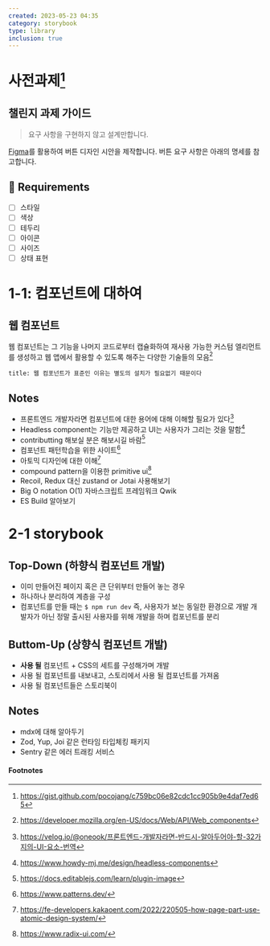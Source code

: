 ```yaml
---
created: 2023-05-23 04:35
category: storybook
type: library
inclusion: true
---
```


# 사전과제[^1]
## 챌린지 과제 가이드

>요구 사항을 구현하지 않고 설계만합니다.

[Figma](https://www.figma.com)를 활용하여 버튼 디자인 시안을 제작합니다.
버튼 요구 사항은 아래의 명세를 참고합니다.

## 📝 Requirements
- [ ] 스타일
- [ ] 색상
- [ ] 테두리
- [ ] 아이콘
- [ ] 사이즈
- [ ] 상태 표현

# 1-1: 컴포넌트에 대하여
## 웹 컴포넌트
웹 컴포넌트는 그 기능을 나머지 코드로부터 캡슐화하여 재사용 가능한 커스텀 엘리먼트를 생성하고 웹 앱에서 활용할 수 있도록 해주는 다양한 기술들의 모음[^2]

```ad-quote
title: 웹 컴포넌트가 표준인 이유는 별도의 설치가 필요없기 때문이다
```

## Notes
- 프론트엔드 개발자라면 컴포넌트에 대한 용어에 대해 이해할 필요가 있다[^3]
- Headless component는 기능만 제공하고 UI는 사용자가 그리는 것을 말함[^4]
- contributting 해보실 분은 해보시길 바람[^5]
- 컴포넌트 패턴학습을 위한 사이트[^6]
- 아토믹 디자인에 대한 이해[^7]
- compound pattern을 이용한 primitive ui[^8]
- Recoil, Redux 대신 zustand or Jotai 사용해보기
- Big O notation O(1) 자바스크립트 프레임워크 Qwik
- ES Build 알아보기

# 2-1 storybook
## Top-Down (하향식 컴포넌트 개발)
- 이미 만들어진 페이지 혹은 큰 단위부터 만들어 놓는 경우
- 하나하나 분리하여 계층을 구성
- 컴포넌트를 만들 때는 `$ npm run dev` 즉, 사용자가 보는 동일한 환경으로 개발
  개발자가 아닌 정말 출시된 사용자를 위해 개발을 하며 컴포넌트를 분리

## Buttom-Up (상향식 컴포넌트 개발)
- **사용 될** 컴포넌트 + CSS의 세트를 구성해가며 개발
- 사용 될 컴포넌트를 내보내고, 스토리에서 사용 될 컴포넌트를 가져옴
- 사용 될 컴포넌트들은 스토리북이 

## Notes
- mdx에 대해 알아두기
- Zod, Yup, Joi 같은 런타임 타입체킹 패키지
- Sentry 같은 에러 트래킹 서비스

#### Footnotes
[^1]: https://gist.github.com/pocojang/c759bc06e82cdc1cc905b9e4daf7ed65
[^2]: https://developer.mozilla.org/en-US/docs/Web/API/Web_components
[^3]: https://velog.io/@oneook/프론트엔드-개발자라면-반드시-알아두어야-할-32가지의-UI-요소-번역
[^4]: https://www.howdy-mj.me/design/headless-components
[^5]: https://docs.editablejs.com/learn/plugin-image
[^6]: https://www.patterns.dev/
[^7]: https://fe-developers.kakaoent.com/2022/220505-how-page-part-use-atomic-design-system/
[^8]: https://www.radix-ui.com/